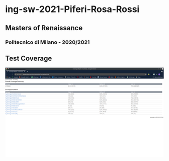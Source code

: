 # ing-sw-2021-Piferi-Rosa-Rossi

## Masters of Renaissance
### Politecnico di Milano - 2020/2021

## Test Coverage
![Screenshot](coverage.png)

